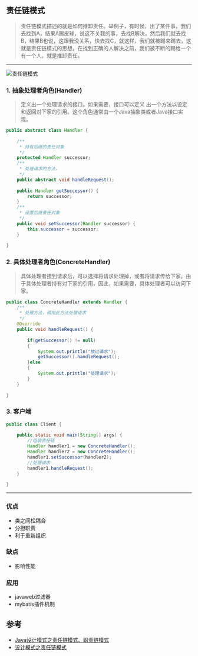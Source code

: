 ## 责任链模式

> 责任链模式描述的就是如何推卸责任。举例子，有时候，出了某件事，我们去找到A，结果A踢皮球，说这不关我的事，去找B解决，然后我们就去找B，结果B也说，这跟我没关系，快去找C，就这样，我们就被踢来踢去，这就是责任链模式的思想，在找到正确的人解决之前，我们被不断的踢给一个有一个人，就是推卸责任。

---

 ![责任链模式](../pics/责任链模式_01.jpg)


### 1. 抽象处理者角色(Handler)
> 定义出一个处理请求的接口。如果需要，接口可以定义 出一个方法以设定和返回对下家的引用。这个角色通常由一个Java抽象类或者Java接口实现。

```java
public abstract class Handler {  
      
    /** 
     * 持有后继的责任对象 
     */  
    protected Handler successor;  
    /** 
     * 处理请求的方法，
     */  
    public abstract void handleRequest();  
     
    public Handler getSuccessor() {  
        return successor;  
    }  
    /** 
     * 设置后继责任对象 
     */  
    public void setSuccessor(Handler successor) {  
        this.successor = successor;  
    }  
      
}  
```

### 2. 具体处理者角色(ConcreteHandler)
> 具体处理者接到请求后，可以选择将请求处理掉，或者将请求传给下家。由于具体处理者持有对下家的引用，因此，如果需要，具体处理者可以访问下家。

```java
public class ConcreteHandler extends Handler {  
    /** 
     * 处理方法，调用此方法处理请求 
     */  
    @Override  
    public void handleRequest() {  
        
        if(getSuccessor() != null)  
        {              
            System.out.println("放过请求");  
            getSuccessor().handleRequest();              
        }else  
        {              
            System.out.println("处理请求");  
        }  
    }  
  
}  
```
### 3. 客户端
```java
public class Client {  
  
    public static void main(String[] args) {  
        //组装责任链  
        Handler handler1 = new ConcreteHandler();  
        Handler handler2 = new ConcreteHandler();  
        handler1.setSuccessor(handler2);  
        //处理请求  
        handler1.handleRequest();  
    }  
  
}  
```

---

### 优点
- 类之间松耦合
- 分担职责
- 利于重新组织

### 缺点

- 影响性能

### 应用
- javaweb过滤器
- mybatis插件机制

## 参考
- [Java设计模式之责任链模式、职责链模式](http://blog.csdn.net/jason0539/article/details/45091639)
- [设计模式之责任链模式](http://www.jianshu.com/p/198a29556f30?utm_source=tuicool&utm_medium=referral)